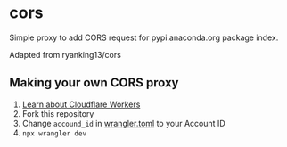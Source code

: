 # cors

Simple proxy to add CORS request for pypi.anaconda.org package index.

Adapted from ryanking13/cors


## Making your own CORS proxy

1. [Learn about Cloudflare Workers](https://workers.cloudflare.com/)
2. Fork this repository
3. Change `accound_id` in [wrangler.toml](./wrangler.toml) to your Account ID
5. `npx wrangler dev`
